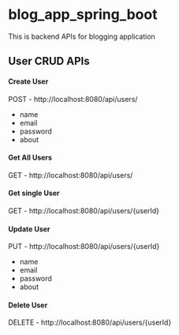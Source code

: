 # blog_app_spring_boot
This is backend APIs for blogging application

## User CRUD APIs
#### Create User
POST - http://localhost:8080/api/users/
  - name
  - email
  - password
  - about

#### Get All Users
GET - http://localhost:8080/api/users/

#### Get single User
GET - http://localhost:8080/api/users/{userId}


#### Update User
PUT - http://localhost:8080/api/users/{userId}
  - name
  - email
  - password
  - about


#### Delete User
DELETE - http://localhost:8080/api/users/{userId}
